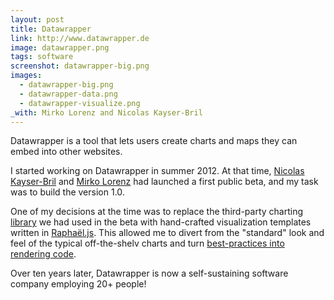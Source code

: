 ```yaml
---
layout: post
title: Datawrapper
link: http://www.datawrapper.de
image: datawrapper.png
tags: software
screenshot: datawrapper-big.png
images:
  - datawrapper-big.png
  - datawrapper-data.png
  - datawrapper-visualize.png
_with: Mirko Lorenz and Nicolas Kayser-Bril
---
```


Datawrapper is a tool that lets users create charts and maps they can embed into other websites. 

I started working on Datawrapper in summer 2012. At that time, [Nicolas Kayser-Bril](https://blog.nkb.fr/) and [Mirko Lorenz](http://mirkolorenz.com/) had launched a first public beta, and my task was to build the version 1.0.

One of my decisions at the time was to replace the third-party charting [library](https://www.highcharts.com/) we had used in the beta with hand-crafted visualization templates written in [Raphaël.js](https://github.com/DmitryBaranovskiy/raphael). This allowed me to divert from the "standard" look and feel of the typical off-the-shelv charts and turn [best-practices into rendering code](https://www.vis4.net/blog/2012/06/doing-the-line-charts-right/).

Over ten years later, Datawrapper is now a self-sustaining software company employing 20+ people!

